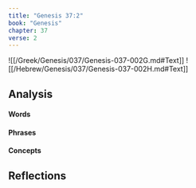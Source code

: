 ```yaml
---
title: "Genesis 37:2"
book: "Genesis"
chapter: 37
verse: 2
---
```

![[/Greek/Genesis/037/Genesis-037-002G.md#Text]]
![[/Hebrew/Genesis/037/Genesis-037-002H.md#Text]]

## Analysis

#### Words

#### Phrases

#### Concepts

## Reflections
